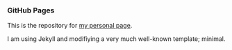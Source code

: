 ### GitHub Pages  
This is the repository for [my personal page](https://caoba1.github.io). 

I am using Jekyll and modifiying a very much well-known template; minimal.
